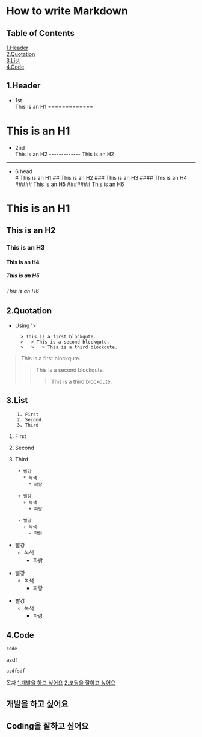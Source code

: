 # How to write Markdown

## Table of Contents
[1.Header](#Header)   
[2.Quotation](#Quotation)   
[3.List](#List)   
[4.Code](#Code)   



## 1.Header

* 1st   
                This is an H1
                =============

This is an H1
=============

* 2nd   
                This is an H2
                -------------
This is an H2
------------

* 6 head   
                # This is an H1
                ## This is an H2
                ### This is an H3
                #### This is an H4
                ##### This is an H5
                ####### This is an H6

# This is an H1
## This is an H2
### This is an H3
#### This is an H4
##### This is an H5
###### This is an H6
   
   
   
## 2.Quotation
* Using '>'

        > This is a first blockqute.
        >	> This is a second blockqute.
        >	>	> This is a third blockqute.
   
> This is a first blockqute.
>	> This is a second blockqute.
>	>	> This is a third blockqute.


## 3.List

        1. First
        2. Second
        3. Third
        
1. First
2. Second
3. Third

        * 빨강
          * 녹색
            * 파랑

        + 빨강
          + 녹색
            + 파랑

        - 빨강
          - 녹색
            - 파랑
            
* 빨강
  * 녹색
    * 파랑

+ 빨강
  + 녹색
    + 파랑

- 빨강
  - 녹색
    - 파랑

## 4.Code

    code 
  asdf
  
    asdfsdf

목차
[1.개발을 하고 싶어요](#개발을-하고-싶어요)
[2.코딩을 잘하고 싶어요](#coding을-잘하고-싶어요)

## 개발을 하고 싶어요
## Coding을 잘하고 싶어요
